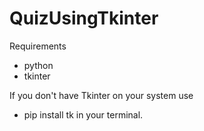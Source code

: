 # QuizUsingTkinter

Requirements
- python
- tkinter

If you don't have Tkinter on your system use
- pip install tk
in your terminal.
